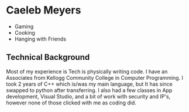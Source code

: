 # Caeleb Meyers

- Gaming
- Cooking
- Hanging with Friends

## Technical Background
Most of my experience is Tech is physically writing code. I have an Associates from Kellogg Community College in Computer Programming. I took 2 years of C++ which is/was my main language, but It has since swapped to python after transferring. I also had a few classes in App development, Visual Studio, and a bit of work with security and IP's, however none of those clicked with me as coding did.


